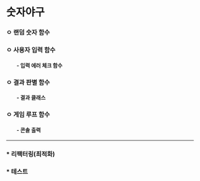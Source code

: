 # 숫자야구

### ㅇ 랜덤 숫자 함수

### ㅇ 사용자 입력 함수
#### 　　- 입력 에러 체크 함수

### ㅇ 결과 판별 함수 
#### 　　- 결과 클래스  

### ㅇ 게임 루프 함수
#### 　　- 콘솔 출력  
***
### * 리팩터링(최적화)
### * 테스트 